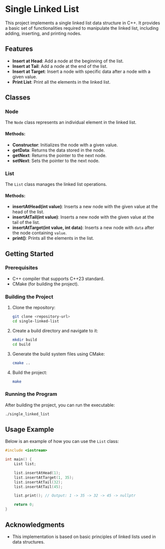 # Single Linked List

This project implements a single linked list data structure in C++. It provides a basic set of functionalities required to manipulate the linked list, including adding, inserting, and printing nodes.

## Features

- **Insert at Head**: Add a node at the beginning of the list.
- **Insert at Tail**: Add a node at the end of the list.
- **Insert at Target**: Insert a node with specific data after a node with a given value.
- **Print List**: Print all the elements in the linked list.

## Classes

### Node
The `Node` class represents an individual element in the linked list.

#### Methods:
- **Constructor**: Initializes the node with a given value.
- **getData**: Returns the data stored in the node.
- **getNext**: Returns the pointer to the next node.
- **setNext**: Sets the pointer to the next node.

### List
The `List` class manages the linked list operations.

#### Methods:
- **insertAtHead(int value)**: Inserts a new node with the given value at the head of the list.
- **insertAtTail(int value)**: Inserts a new node with the given value at the tail of the list.
- **insertAtTarget(int value, int data)**: Inserts a new node with `data` after the node containing `value`.
- **print()**: Prints all the elements in the list.

## Getting Started

### Prerequisites
- C++ compiler that supports C++23 standard.
- CMake (for building the project).

### Building the Project
1. Clone the repository:
    ```sh
    git clone <repository-url>
    cd single-linked-list
    ```

2. Create a build directory and navigate to it:
    ```sh
    mkdir build
    cd build
    ```

3. Generate the build system files using CMake:
    ```sh
    cmake ..
    ```

4. Build the project:
    ```sh
    make
    ```

### Running the Program
After building the project, you can run the executable:

```sh
./single_linked_list
```

## Usage Example

Below is an example of how you can use the `List` class:

```c++
#include <iostream>

int main() {
    List list;

    list.insertAtHead(1);
    list.insertAtTarget(1, 35);
    list.insertAtTail(32);
    list.insertAtTail(45);

    list.print(); // Output: 1 -> 35 -> 32 -> 45 -> nullptr

    return 0;
}
```

## Acknowledgments
- This implementation is based on basic principles of linked lists used in data structures.


